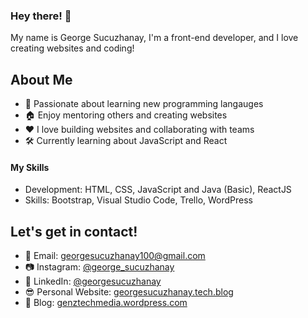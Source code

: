 ### Hey there! 👋

My name is George Sucuzhanay, I'm a front-end developer, and I love creating websites and coding!

## About Me
* 📖 Passionate about learning new programming langauges 
* 🏠 Enjoy mentoring others and creating websites
* ❤️ I love building websites and collaborating with teams
* 🛠 Currently learning about JavaScript and React

#### My Skills
* Development: HTML, CSS, JavaScript and Java (Basic), ReactJS
* Skills: Bootstrap, Visual Studio Code, Trello, WordPress

## Let's get in contact!
* 📧 Email: [georgesucuzhanay100@gmail.com](mailto:georgesucuzhanay100@gmail.com)
* 📷 Instagram: [@george_sucuzhanay](https://instagram.com/george_sucuzhanay)
* 💼 LinkedIn: [@georgesucuzhanay](https://linkedin.com/in/georgesucuzhanay)
* 😎 Personal Website: [georgesucuzhanay.tech.blog](https://www.georgesucuzhanay.tech.blog/)
* 📝 Blog: [genztechmedia.wordpress.com](https://genztechmedia.wordpress.com)
